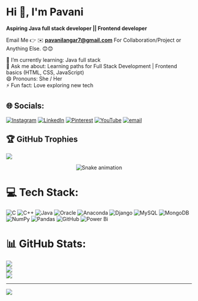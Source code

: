 # Hi 👋, I'm Pavani

**Aspiring Java full stack developer ||  Frontend developer**

Email Me 👉 ✉️ **pavanilangar7@gmail.com** For Collaboration/Project or Anything Else. 😊😊

🌱 I’m currently learning: Java full stack<br>💬 Ask me about: Learning paths for Full Stack Development | Frontend basics (HTML, CSS, JavaScript)<br>😄 Pronouns: She / Her<br>⚡ Fun fact: Love exploring new tech


## 🌐 Socials:
[![Instagram](https://img.shields.io/badge/Instagram-%23E4405F.svg?logo=Instagram&logoColor=white)](https://instagram.com/pavani_pavani_20) [![LinkedIn](https://img.shields.io/badge/LinkedIn-%230077B5.svg?logo=linkedin&logoColor=white)](https://linkedin.com/in/www.linkedin.com/in/pavanilangar) [![Pinterest](https://img.shields.io/badge/Pinterest-%23E60023.svg?logo=Pinterest&logoColor=white)](https://pinterest.com/pavanilangar7) [![YouTube](https://img.shields.io/badge/YouTube-%23FF0000.svg?logo=YouTube&logoColor=white)](https://youtube.com/@https://www.youtube.com/@Pavanilangar) [![email](https://img.shields.io/badge/Email-D14836?logo=gmail&logoColor=white)](mailto:pavanilangar7@gmail.com) 

## 🏆 GitHub Trophies
![](https://github-profile-trophy.vercel.app/?username=Pavanidev25&theme=radical&no-frame=false&no-bg=true&margin-w=4)

<!-- Snake Game Repo View -->

<div align="center">
  <img src="https://profile-readme-generator.com/assets/snake.svg" alt="Snake animation" />
</div>


# 💻 Tech Stack:
![C](https://img.shields.io/badge/c-%2300599C.svg?style=for-the-badge&logo=c&logoColor=white) ![C++](https://img.shields.io/badge/c++-%2300599C.svg?style=for-the-badge&logo=c%2B%2B&logoColor=white) ![Java](https://img.shields.io/badge/java-%23ED8B00.svg?style=for-the-badge&logo=openjdk&logoColor=white) ![Oracle](https://img.shields.io/badge/Oracle-F80000?style=for-the-badge&logo=oracle&logoColor=white) ![Anaconda](https://img.shields.io/badge/Anaconda-%2344A833.svg?style=for-the-badge&logo=anaconda&logoColor=white) ![Django](https://img.shields.io/badge/django-%23092E20.svg?style=for-the-badge&logo=django&logoColor=white) ![MySQL](https://img.shields.io/badge/mysql-4479A1.svg?style=for-the-badge&logo=mysql&logoColor=white) ![MongoDB](https://img.shields.io/badge/MongoDB-%234ea94b.svg?style=for-the-badge&logo=mongodb&logoColor=white) ![NumPy](https://img.shields.io/badge/numpy-%23013243.svg?style=for-the-badge&logo=numpy&logoColor=white) ![Pandas](https://img.shields.io/badge/pandas-%23150458.svg?style=for-the-badge&logo=pandas&logoColor=white) ![GitHub](https://img.shields.io/badge/github-%23121011.svg?style=for-the-badge&logo=github&logoColor=white) ![Power Bi](https://img.shields.io/badge/power_bi-F2C811?style=for-the-badge&logo=powerbi&logoColor=black)
# 📊 GitHub Stats:
![](https://github-readme-stats.vercel.app/api?username=Pavanidev25&theme=dark&hide_border=false&include_all_commits=false&count_private=false)<br/>
![](https://nirzak-streak-stats.vercel.app/?user=Pavanidev25&theme=dark&hide_border=false)<br/>
![](https://github-readme-stats.vercel.app/api/top-langs/?username=Pavanidev25&theme=dark&hide_border=false&include_all_commits=false&count_private=false&layout=compact)



---
[![](https://visitcount.itsvg.in/api?id=Pavanidev25&icon=0&color=0)](https://visitcount.itsvg.in)

<!-- Proudly created with GPRM ( https://gprm.itsvg.in ) -->
